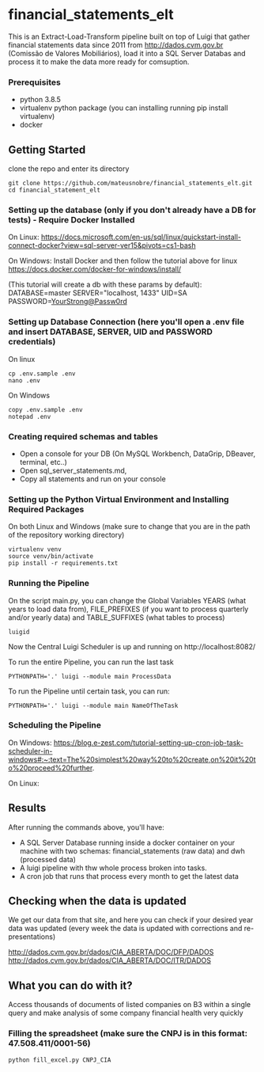 # financial_statements_elt
This is an Extract-Load-Transform pipeline built on top of Luigi that gather financial statements data since 2011 from http://dados.cvm.gov.br (Comissão de Valores Mobiliários), load it into a SQL Server Databas and process it to make the data more ready for comsuption.

### Prerequisites
- python 3.8.5
- virtualenv python package (you can installing running pip install virtualenv)
- docker


## Getting Started

clone the repo and enter its directory
```
git clone https://github.com/mateusnobre/financial_statements_elt.git
cd financial_statement_elt
```


### Setting up the database (only if you don't already have a DB for tests) - Require Docker Installed

On Linux: 
https://docs.microsoft.com/en-us/sql/linux/quickstart-install-connect-docker?view=sql-server-ver15&pivots=cs1-bash
 
On Windows:
Install Docker and then follow the tutorial above for linux
https://docs.docker.com/docker-for-windows/install/


(This tutorial will create a db with these params by default):
DATABASE=master 
SERVER="localhost, 1433"
UID=SA
PASSWORD=<YourStrong@Passw0rd>

### Setting up Database Connection (here you'll open a .env file and insert DATABASE, SERVER, UID and PASSWORD credentials)

On linux 
```
cp .env.sample .env
nano .env
```
On Windows 
```
copy .env.sample .env
notepad .env
```
### Creating required schemas and tables

- Open a console for your DB (On MySQL Workbench, DataGrip, DBeaver, terminal, etc..)
- Open sql_server_statements.md, 
- Copy all statements and run on your console 

### Setting up the Python Virtual Environment and Installing Required Packages


On both Linux and Windows (make sure to change that you are in the path of the repository working directory) 
```
virtualenv venv
source venv/bin/activate
pip install -r requirements.txt
```

### Running the Pipeline


On the script main.py, you can change the Global Variables YEARS (what years to load data from), FILE_PREFIXES (if you want to process quarterly and/or yearly data) and TABLE_SUFFIXES (what tables to process)

```
luigid
```

Now the Central Luigi Scheduler is up and running on http://localhost:8082/ 

To run the entire Pipeline, you can run the last task
```
PYTHONPATH='.' luigi --module main ProcessData
```

To run the Pipeline until certain task, you can run:
```
PYTHONPATH='.' luigi --module main NameOfTheTask
```




### Scheduling the Pipeline


On Windows:
https://blog.e-zest.com/tutorial-setting-up-cron-job-task-scheduler-in-windows#:~:text=The%20simplest%20way%20to%20create,on%20it%20to%20proceed%20further.

On Linux:

## Results
After running the commands above, you'll have:
-   A SQL Server Database running inside a docker container on your machine with two schemas: financial_statements (raw data) and dwh (processed data)
-   A luigi pipeline with thw whole process broken into tasks.
-   A cron job that runs that process every month to get the latest data


## Checking when the data is updated
We get our data from that site, and here you can check if your desired year data was updated (every week the data is updated with corrections and re-presentations)

http://dados.cvm.gov.br/dados/CIA_ABERTA/DOC/DFP/DADOS
http://dados.cvm.gov.br/dados/CIA_ABERTA/DOC/ITR/DADOS

## What you can do with it?
Access thousands of documents of listed companies on B3 within a single query and make analysis of some company financial health very quickly


### Filling the spreadsheet (make sure the CNPJ is in this format: 47.508.411/0001-56) 
```
python fill_excel.py CNPJ_CIA
```